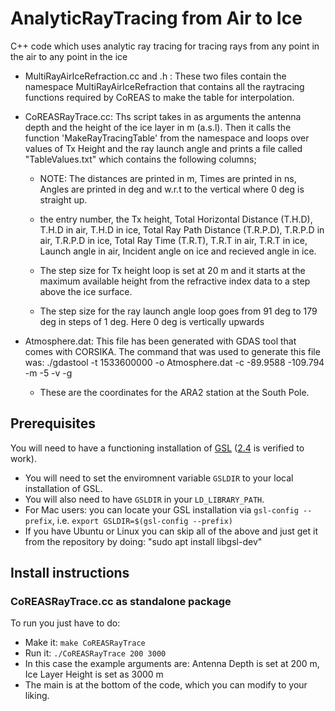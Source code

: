 # AnalyticRayTracing from Air to Ice
C++ code which uses analytic ray tracing for tracing rays from any point in the air to any point in the ice

- MultiRayAirIceRefraction.cc and .h  : These two files contain the namespace MultiRayAirIceRefraction that contains all the raytracing functions required by CoREAS to make the table for interpolation.

- CoREASRayTrace.cc: Ths script takes in as arguments the antenna depth and the height of the ice layer in m (a.s.l). Then it calls the function 'MakeRayTracingTable' from the namespace and loops over values of Tx Height and the ray launch angle and prints a file called "TableValues.txt" which contains the following columns;

  - NOTE: The distances are printed in m, Times are printed in ns, Angles are printed in deg and w.r.t to the vertical where 0 deg is straight up.

  - the entry number, the Tx height, Total Horizontal Distance (T.H.D), T.H.D in air, T.H.D in ice, Total Ray Path Distance (T.R.P.D), T.R.P.D in air, T.R.P.D in ice, Total Ray Time (T.R.T), T.R.T in air, T.R.T in ice, Launch angle in air, Incident angle on ice and recieved angle in ice.

  - The step size for Tx height loop is set at 20 m and it starts at the maximum available height from the refractive index data to a step above the ice surface.

  - The step size for the ray launch angle loop goes from 91 deg to 179 deg in steps of 1 deg. Here 0 deg is vertically upwards

- Atmosphere.dat: This file has been generated with GDAS tool that comes with CORSIKA. The command that was used to generate this file was: ./gdastool -t 1533600000 -o Atmosphere.dat -c -89.9588 -109.794 -m -5 -v -g

  - These are the coordinates for the ARA2 station at the South Pole.

## Prerequisites
You will need to have a functioning installation of [GSL](https://www.gnu.org/software/gsl/) ([2.4](https://ftp.gnu.org/gnu/gsl/gsl-2.4.tar.gz) is verified to work).
- You will need to set the enviromnent variable `GSLDIR` to your local installation of GSL.
- You will also need to have `GSLDIR` in your `LD_LIBRARY_PATH`.
- For Mac users: you can locate your GSL installation via `gsl-config --prefix`, i.e. `export GSLDIR=$(gsl-config --prefix)`
- If you have Ubuntu or Linux you can skip all of the above and just get it from the repository by doing: "sudo apt install libgsl-dev"

## Install instructions

### CoREASRayTrace.cc as standalone package
To run you just have to do:
- Make it: `make CoREASRayTrace`
- Run it: `./CoREASRayTrace 200 3000`
- In this case the example arguments are: Antenna Depth is set at 200 m, Ice Layer Height is set as 3000 m
- The main is at the bottom of the code, which you can modify to your liking.